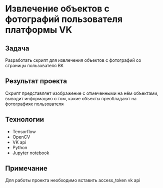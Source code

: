 # Извлечение объектов с фотографий пользователя платформы VK

## Задача 
 Разработать скрипт для извлечения объектов с фотографий со страницы пользователя ВК

## Результат проекта
 Скрипт представляет изображение с отмеченными на нём объектами, выводит информацию о том, какие объекты преобладают на фотографиях пользователя

 ## Технологии
 - Tensorflow
 - OpenCV
 - VK api
 - Python  
 - Jupyter notebook

 ## Примечание 
 Для работы проекта необходимо вставить access_token vk api
